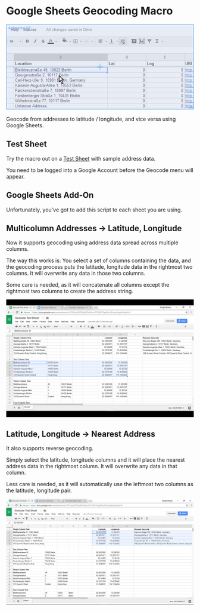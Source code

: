 # Google Sheets Geocoding Macro

![How It Works](google-sheets-geocoding-macro.gif)

Geocode from addresses to latitude / longitude, and vice versa using Google Sheets.

## Test Sheet

Try the macro out on a [Test Sheet](https://docs.google.com/spreadsheets/d/1PZGulsMOTAjJxjPDzMrkunTCXQlFYOga50m3ZouzxHg/edit?usp=sharing) with sample address data.

You need to be logged into a Google Account before the Geocode menu will appear.

## Google Sheets Add-On

Unfortunately, you've got to add this script to each sheet you are using.

## Multicolumn Addresses &rarr; Latitude, Longitude

Now it supports geocoding using address data spread across multiple columns. 

The way this works is: You select a set of columns containing the data, and the geocoding process puts the latitude, longitude data in the rightmost two columns. It will overwrite any data in those two columns.

Some care is needed, as it will concatenate all columns except the rightmost two columns to create the address string.

![Multicolumn Address Geocoding](google-sheets-geocoding-macro-forward.png)

## Latitude, Longitude &rarr; Nearest Address

It also supports reverse geocoding. 

Simply select the latitude, longitude columns and it will place the nearest address data in the rightmost column. It will overwrite any data in that column.

Less care is needed, as it will automatically use the leftmost two columns as the latitude, longitude pair.

![Reverse Geocoding](google-sheets-geocoding-macro-reverse.png)

